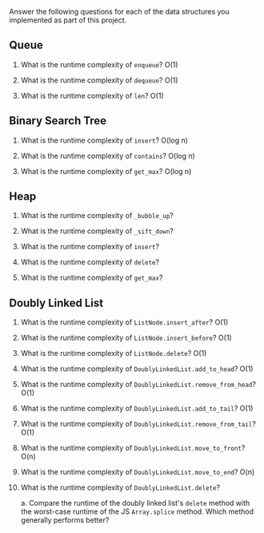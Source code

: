 Answer the following questions for each of the data structures you implemented as part of this project.

## Queue

1. What is the runtime complexity of `enqueue`?
   O(1)

2. What is the runtime complexity of `dequeue`?
   O(1)

3. What is the runtime complexity of `len`?
   O(1)

## Binary Search Tree

1. What is the runtime complexity of `insert`?
   O(log n)

2. What is the runtime complexity of `contains`?
   O(log n)

3. What is the runtime complexity of `get_max`?
   O(log n)

## Heap

1. What is the runtime complexity of `_bubble_up`?

2. What is the runtime complexity of `_sift_down`?

3. What is the runtime complexity of `insert`?

4. What is the runtime complexity of `delete`?

5. What is the runtime complexity of `get_max`?

## Doubly Linked List

1. What is the runtime complexity of `ListNode.insert_after`?
   O(1)

2. What is the runtime complexity of `ListNode.insert_before`?
   O(1)

3. What is the runtime complexity of `ListNode.delete`?
   O(1)

4. What is the runtime complexity of `DoublyLinkedList.add_to_head`?
   O(1)

5. What is the runtime complexity of `DoublyLinkedList.remove_from_head`?
   O(1)

6. What is the runtime complexity of `DoublyLinkedList.add_to_tail`?
   O(1)

7. What is the runtime complexity of `DoublyLinkedList.remove_from_tail`?
   O(1)

8. What is the runtime complexity of `DoublyLinkedList.move_to_front`?
   O(n)

9. What is the runtime complexity of `DoublyLinkedList.move_to_end`?
   O(n)

10. What is the runtime complexity of `DoublyLinkedList.delete`?

    a. Compare the runtime of the doubly linked list's `delete` method with the worst-case runtime of the JS `Array.splice` method. Which method generally performs better?
